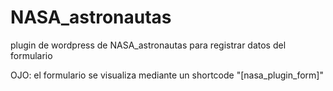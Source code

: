 # NASA_astronautas
plugin de wordpress de NASA_astronautas para registrar datos del formulario

OJO: el formulario se visualiza mediante un shortcode "[nasa_plugin_form]"
